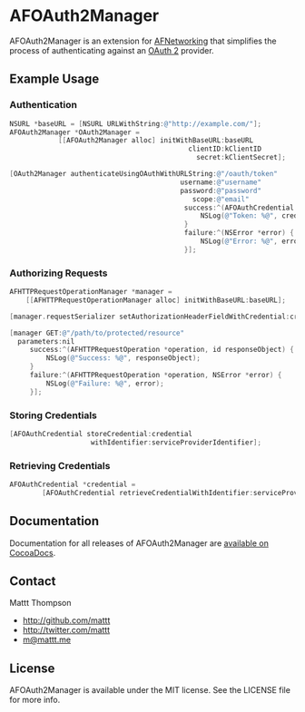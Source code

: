 # AFOAuth2Manager

AFOAuth2Manager is an extension for [AFNetworking](http://github.com/AFNetworking/AFNetworking/) that simplifies the process of authenticating against an [OAuth 2](https://tools.ietf.org/html/rfc6749) provider.

## Example Usage

### Authentication

```objective-c
NSURL *baseURL = [NSURL URLWithString:@"http://example.com/"];
AFOAuth2Manager *OAuth2Manager =
            [[AFOAuth2Manager alloc] initWithBaseURL:baseURL
                                            clientID:kClientID
                                              secret:kClientSecret];

[OAuth2Manager authenticateUsingOAuthWithURLString:@"/oauth/token"
                                          username:@"username"
                                          password:@"password"
                                             scope:@"email"
                                           success:^(AFOAuthCredential *credential) {
                                               NSLog(@"Token: %@", credential.accessToken);
                                           }
                                           failure:^(NSError *error) {
                                               NSLog(@"Error: %@", error);
                                           }];
```

### Authorizing Requests

```objective-c
AFHTTPRequestOperationManager *manager =
    [[AFHTTPRequestOperationManager alloc] initWithBaseURL:baseURL];

[manager.requestSerializer setAuthorizationHeaderFieldWithCredential:credential];

[manager GET:@"/path/to/protected/resource"
  parameters:nil
     success:^(AFHTTPRequestOperation *operation, id responseObject) {
         NSLog(@"Success: %@", responseObject);
     }
     failure:^(AFHTTPRequestOperation *operation, NSError *error) {
         NSLog(@"Failure: %@", error);
     }];
```

### Storing Credentials

```objective-c
[AFOAuthCredential storeCredential:credential
                    withIdentifier:serviceProviderIdentifier];
```

### Retrieving Credentials

```objective-c
AFOAuthCredential *credential =
        [AFOAuthCredential retrieveCredentialWithIdentifier:serviceProviderIdentifier];
```

## Documentation

Documentation for all releases of AFOAuth2Manager are [available on CocoaDocs](http://cocoadocs.org/docsets/AFOAuth2Manager/).

## Contact

Mattt Thompson

- http://github.com/mattt
- http://twitter.com/mattt
- m@mattt.me

## License

AFOAuth2Manager is available under the MIT license. See the LICENSE file for more info.
